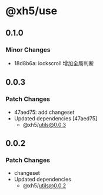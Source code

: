 # @xh5/use

## 0.1.0

### Minor Changes

- 18d8b6a: lockscroll 增加全局判断

## 0.0.3

### Patch Changes

- 47aed75: add changeset
- Updated dependencies [47aed75]
  - @xh5/utils@0.0.3

## 0.0.2

### Patch Changes

- changeset
- Updated dependencies
  - @xh5/utils@0.0.2
